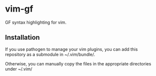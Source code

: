 vim-gf
======

GF syntax highlighting for vim.

Installation
------------

If you use pathogen to manage your vim plugins, you can add this repository as a submodule in ~/.vim/bundle/.

Otherwise, you can manually copy the files in the appropriate directories under ~/.vim/
